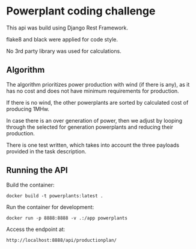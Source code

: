# Powerplant coding challenge

This api was build using Django Rest Framework. 

flake8 and black were applied for code style. 

No 3rd party library was used for calculations.

## Algorithm

The algorithm prioritizes power production with wind
(if there is any), as it has no cost and does not have minimum requirements for production.

If there is no wind, the other powerplants are sorted by calculated 
cost of producing 1MHw.

In case there is an over generation of power, then we adjust by 
looping through the selected for generation powerplants and reducing their production.

There is one test written, which takes into account the three payloads provided in the task description.

## Running the API

Build the container:

```docker build -t powerplants:latest .```

Run the container for development:

```docker run -p 8888:8888 -v .:/app powerplants```

Access the endpoint at:

```http://localhost:8888/api/productionplan/```